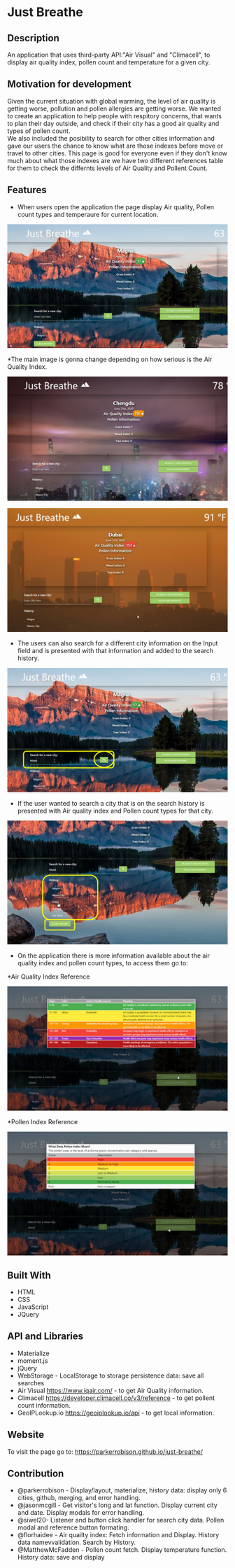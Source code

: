 # Just Breathe

## Description
An application that uses third-party API:"Air Visual" and "Climacell", to display air quality index, pollen count and temperature for a given city.

## Motivation for development
Given the current situation with global warming, the level of air quality is getting worse, pollution and pollen allergies are getting worse. We wanted to create an application to help people with respitory concerns, that wants to plan their day outside, and check if their city has a good air quality and types of pollen count.  
We also included the posibility to search for other cities information and gave our users the chance to know what are those indexes before move or travel to other cities. This page is good for everyone even if they don't know much about what those indexes are we have two different references table for them to check the differnts levels of Air Quality and Pollent Count.

## Features
* When users open the application the page display Air quality, Pollen count types and temperaure for current location. 

![main-page](./assets/images/readme/main-page.JPG)

*The main image is gonna change depending on how serious is the Air Quality Index.

![unhealthy](./assets/images/readme/unhealthy.JPG)


![unhealthy-read](./assets/images/readme/unhealthy-read.JPG)

* The users can also search for a different city information on the Input field and is presented with that information and added to the search history.

![search new city](./assets/images/readme/search-new-city.JPG)

* If the user wanted to search a city that is on the search history is presented with Air quality index and Pollen count types for that city.

![search-by-history](./assets/images/readme/search-by-history.JPG)

* On the application there is more information available about the air quality index and pollen count types, to access them go to: 
 
 *Air Quality Index Reference
  
![Air Quality Index Reference](./assets/images/readme/air-quality-index-reference.JPG)
  
  *Pollen Index Reference

![Pollen Index Reference](./assets/images/readme/pollen-index-reference.JPG)

## Built With
* HTML
* CSS
* JavaScript
* JQuery

## API and Libraries
* Materialize 
* moment.js 
* jQuery
* WebStorage - LocalStorage to storage persistence data: save all searches
* Air Visual https://www.iqair.com/ - to get Air Quality information.
* Climacell https://developer.climacell.co/v3/reference - to get pollent count information.
* GeoIPLookup.io https://geoiplookup.io/api - to get local information.

## Website
To visit the page go to:
https://parkerrobison.github.io/just-breathe/


## Contribution

* @parkerrobison - Display/layout, materialize, history data: display only 6 cities, github, merging, and error handling. 
* @jasonmcgill - Get visitor's long and lat function. Display current city and date. Display modals for error handling.
* @siwel20- Listener and button click handler for search city data. Pollen modal and reference button formating.
* @florhaidee - Air quailty index: Fetch information and Display.  History data namevvalidation. Search by History. 
* @MatthewMcFadden - Pollen count fetch.  Display temperature function. History data: save and display


